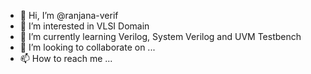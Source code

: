- 👋 Hi, I’m @ranjana-verif
- 👀 I’m interested in VLSI Domain
- 🌱 I’m currently learning Verilog, System Verilog and UVM Testbench
- 💞️ I’m looking to collaborate on ...
- 📫 How to reach me ...

<!---
ranjana-verif/ranjana-verif is a ✨ special ✨ repository because its `README.md` (this file) appears on your GitHub profile.
You can click the Preview link to take a look at your changes.
--->
